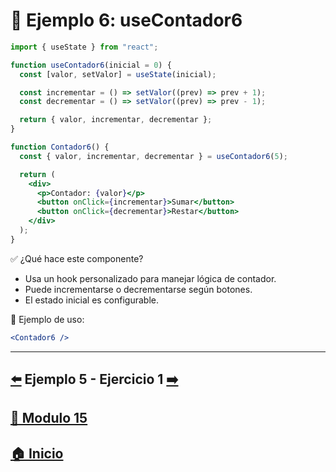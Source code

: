 # 🧪 Ejemplo 6: useContador6

```jsx
import { useState } from "react";

function useContador6(inicial = 0) {
  const [valor, setValor] = useState(inicial);

  const incrementar = () => setValor((prev) => prev + 1);
  const decrementar = () => setValor((prev) => prev - 1);

  return { valor, incrementar, decrementar };
}

function Contador6() {
  const { valor, incrementar, decrementar } = useContador6(5);

  return (
    <div>
      <p>Contador: {valor}</p>
      <button onClick={incrementar}>Sumar</button>
      <button onClick={decrementar}>Restar</button>
    </div>
  );
}
```

✅ ¿Qué hace este componente?

* Usa un hook personalizado para manejar lógica de contador.
* Puede incrementarse o decrementarse según botones.
* El estado inicial es configurable.

📌 Ejemplo de uso:

```jsx
<Contador6 />
```
---

## [⬅️](../Ejemplos/Ejemplo_5.md) Ejemplo 5 - Ejercicio 1 [➡️](../Ejercicios/Ejercicio_1.md) 
## [📄 Modulo 15](../Modulo_15.md)
## [🏠 Inicio](../../README.md)
